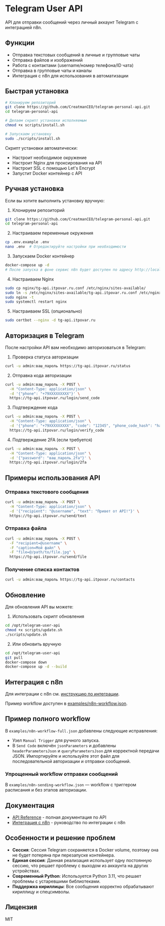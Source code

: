 # Telegram User API

API для отправки сообщений через личный аккаунт Telegram с интеграцией n8n.

## Функции

- Отправка текстовых сообщений в личные и групповые чаты
- Отправка файлов и изображений
- Работа с контактами (username/номер телефона/ID чата)
- Отправка в групповые чаты и каналы
- Интеграция с n8n для использования в автоматизации

## Быстрая установка

```bash
# Клонируем репозиторий
git clone https://github.com/CreatmanCEO/telegram-personal-api.git
cd telegram-personal-api

# Делаем скрипт установки исполняемым
chmod +x scripts/install.sh

# Запускаем установку
sudo ./scripts/install.sh
```

Скрипт установки автоматически:
- Настроит необходимое окружение
- Настроит Nginx для проксирования на API
- Настроит SSL с помощью Let's Encrypt
- Запустит Docker контейнер с API

## Ручная установка

Если вы хотите выполнить установку вручную:

1. Клонируем репозиторий
```bash
git clone https://github.com/CreatmanCEO/telegram-personal-api.git
cd telegram-personal-api
```

2. Настраиваем переменные окружения
```bash
cp .env.example .env
nano .env  # Отредактируйте настройки при необходимости
```

3. Запускаем Docker контейнер
```bash
docker-compose up -d
# После запуска в фоне сервис n8n будет доступен по адресу http://localhost:5678 (Basic Auth: admin/ваш_пароль)
```

4. Настраиваем Nginx
```bash
sudo cp nginx/tg-api.itpovar.ru.conf /etc/nginx/sites-available/
sudo ln -s /etc/nginx/sites-available/tg-api.itpovar.ru.conf /etc/nginx/sites-enabled/
sudo nginx -t
sudo systemctl restart nginx
```

5. Настраиваем SSL (опционально)
```bash
sudo certbot --nginx -d tg-api.itpovar.ru
```

## Авторизация в Telegram

После настройки API вам необходимо авторизоваться в Telegram:

1. Проверка статуса авторизации
```bash
curl -u admin:ваш_пароль https://tg-api.itpovar.ru/status
```

2. Отправка кода авторизации
```bash
curl -u admin:ваш_пароль -X POST \
  -H "Content-Type: application/json" \
  -d '{"phone": "+79XXXXXXXXX"}' \
  https://tg-api.itpovar.ru/login/send_code
```

3. Подтверждение кода
```bash
curl -u admin:ваш_пароль -X POST \
  -H "Content-Type: application/json" \
  -d '{"phone": "+79XXXXXXXXX", "code": "12345", "phone_code_hash": "hash_из_предыдущего_ответа"}' \
  https://tg-api.itpovar.ru/login/verify_code
```

4. Подтверждение 2FA (если требуется)
```bash
curl -u admin:ваш_пароль -X POST \
  -H "Content-Type: application/json" \
  -d '{"password": "ваш_пароль_2fa"}' \
  https://tg-api.itpovar.ru/login/2fa
```

## Примеры использования API

### Отправка текстового сообщения
```bash
curl -u admin:ваш_пароль -X POST \
  -H "Content-Type: application/json" \
  -d '{"recipient": "@username", "text": "Привет от API!"}' \
  https://tg-api.itpovar.ru/send/text
```

### Отправка файла
```bash
curl -u admin:ваш_пароль -X POST \
  -F "recipient=@username" \
  -F "caption=Мой файл" \
  -F "file=@/path/to/file.jpg" \
  https://tg-api.itpovar.ru/send/file
```

### Получение списка контактов
```bash
curl -u admin:ваш_пароль https://tg-api.itpovar.ru/contacts
```

## Обновление

Для обновления API вы можете:

1. Использовать скрипт обновления
```bash
cd /opt/telegram-user-api
chmod +x scripts/update.sh
./scripts/update.sh
```

2. Или обновить вручную
```bash
cd /opt/telegram-user-api
git pull
docker-compose down
docker-compose up -d --build
```

## Интеграция с n8n

Для интеграции с n8n см. [инструкцию по интеграции](docs/n8n-integration.md).

Пример workflow доступен в [examples/n8n-workflow.json](examples/n8n-workflow.json).

## Пример полного workflow
В `examples/n8n-workflow-full.json` добавлены следующие исправления:
- Узел `Manual Trigger` для ручного запуска.
- В `Send Code` включён `jsonParameters` и добавлены `headerParametersJson` и `queryParametersJson` для корректной передачи JSON.
Импортируйте и используйте этот файл для последовательной авторизации и отправки сообщений.

### Упрощенный workflow отправки сообщений
В `examples/n8n-sending-workflow.json` — workflow с триггером расписания и без этапов авторизации.

## Документация

- [API Reference](docs/api-reference.md) - полная документация по API
- [Интеграция с n8n](docs/n8n-integration.md) - руководство по интеграции с n8n

## Особенности и решение проблем

- **Сессия**: Сессия Telegram сохраняется в Docker volume, поэтому она не будет потеряна при перезапуске контейнера.
- **Единая сессия**: Данная реализация использует одну постоянную сессию, что решает проблему с выходом из аккаунта на других устройствах.
- **Современный Python**: Используется Python 3.11, что решает проблемы с устаревшими библиотеками.
- **Поддержка кириллицы**: Все сообщения корректно обрабатывают кириллицу и спецсимволы.

## Лицензия

MIT
